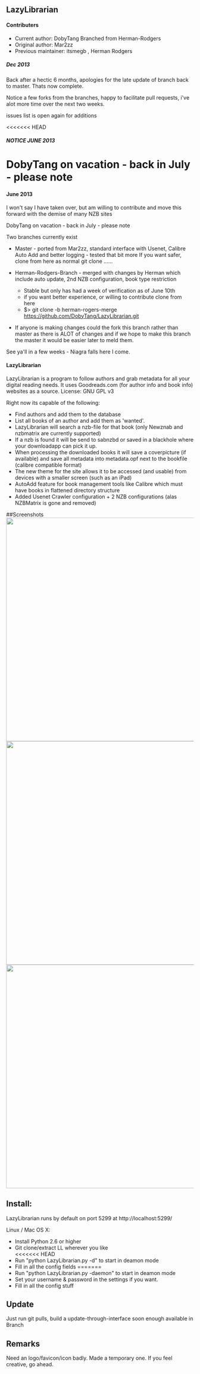 ## LazyLibrarian
#### Contributers 
* Current author: DobyTang
  Branched from Herman-Rodgers
* Original author: Mar2zz  
* Previous maintainer: itsmegb   , Herman Rodgers


##### Dec 2013 #####
Back after a hectic 6 months, apologies for the late update of branch back to master.
Thats now complete.

Notice a few forks from the branches, happy to facilitate pull requests, i've alot more time over the next two weeks.

issues list is open again for additions

<<<<<<< HEAD
##### NOTICE JUNE 2013 ######
DobyTang on vacation - back in July - please note
=======
#### June 2013
I won't say I have taken over, but am willing to contribute and move this forward with the demise of many NZB sites

DobyTang on vacation - back in July - please note

Two branches currently exist
- Master - ported from Mar2zz, standard interface with Usenet, Calibre Auto Add and better logging - tested that bit more
  If you want safer, clone from here as normal git clone ......

- Herman-Rodgers-Branch - merged with changes by Herman which include auto update, 2nd NZB configuration, book type restriction
  - Stable but only has had a week of verification as of June 10th
  - if you want better experience, or willing to contribute clone from here 
  - $> git clone -b herman-rogers-merge https://github.com/DobyTang/LazyLibrarian.git

- If anyone is making changes could the fork this branch rather than master as there is ALOT of changes and if we hope to make this branch the master it would be easier later to meld them.

See ya'll in a few weeks - Niagra falls here I come.





#### LazyLibrarian
LazyLibrarian is a program to follow authors and grab metadata for all your digital reading needs. 
It uses Goodreads.com (for author info and book info) websites as a source. License: GNU GPL v3 

Right now its capable of the following:  
* Find authors and add them to the database  
* List all books of an author and add them as 'wanted'.  
* LazyLibrarian will search a nzb-file for that book (only Newznab and nzbmatrix are currently supported)  
* If a nzb is found it will be send to sabnzbd or saved in a blackhole where your downloadapp can pick it up.  
* When processing the downloaded books it will save a coverpicture (if available) and save all metadata into metadata.opf next to the bookfile (calibre compatible format)
* The new theme for the site allows it to be accessed (and usable) from devices with a smaller screen (such as an iPad)
* AutoAdd feature for book management tools like Calibre which must have books in flattened directory structure
* Added Usenet Crawler configuration + 2 NZB configurations (alas NZBMatrix is gone and removed)

##Screenshots
<img src="http://i.imgur.com/O8awy.png" width="600">
<img src="http://i.imgur.com/fr0yE.png" width="600">
<img src="http://i.imgur.com/AOgh1.png" width="600">

## Install:  
LazyLibrarian runs by default on port 5299 at http://localhost:5299/

Linux / Mac OS X:

* Install Python 2.6 or higher  
* Git clone/extract LL wherever you like  
<<<<<<< HEAD
* Run "python LazyLibrarian.py -d" to start in deamon mode  
* Fill in all the config fields
=======
* Run "python LazyLibrarian.py -daemon" to start in deamon mode  
* Set your username & password in the settings if you want.  
* Fill in all the config stuff  


## Update
Just run git pulls, build a update-through-interface soon enough available in Branch

## Remarks
Need an logo/favicon/icon badly. Made a temporary one. If you feel creative, go ahead. 
